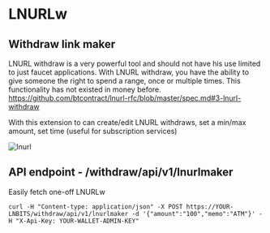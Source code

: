 # LNURLw
## Withdraw link maker
LNURL withdraw is a very powerful tool and should not have his use limited to just faucet applications. With LNURL withdraw, you have the ability to give someone the right to spend a range, once or multiple times. This functionality has not existed in money before.
https://github.com/btcontract/lnurl-rfc/blob/master/spec.md#3-lnurl-withdraw

With this extension to can create/edit LNURL withdraws, set a min/max amount, set time (useful for subscription services)

![lnurl](https://i.imgur.com/qHi7ExL.png)


## API endpoint - /withdraw/api/v1/lnurlmaker
Easily fetch one-off LNURLw

    curl -H "Content-type: application/json" -X POST https://YOUR-LNBITS/withdraw/api/v1/lnurlmaker -d '{"amount":"100","memo":"ATM"}' -H "X-Api-Key: YOUR-WALLET-ADMIN-KEY"
